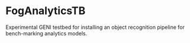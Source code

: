 # FogAnalyticsTB
Experimental GENI testbed for installing an object recognition pipeline for bench-marking analytics models.
